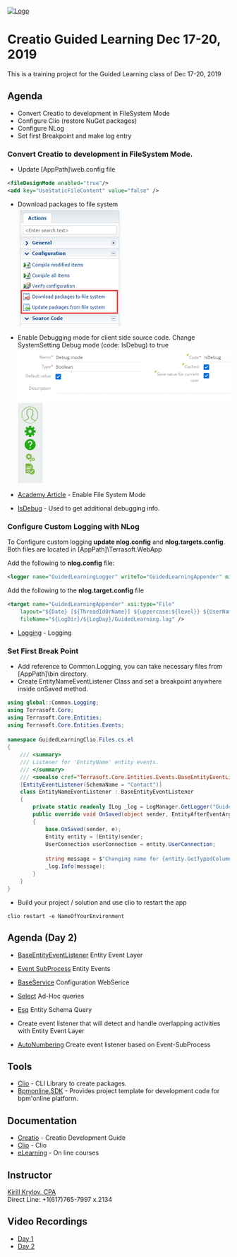 [![Logo](https://www.creatio.com/sites/default/files/2019-10/creatio-main-logo.svg)](https://github.com/sindresorhus/awesome#readme)
# Creatio Guided Learning Dec 17-20, 2019  
This is a training project for the Guided Learning class of Dec 17-20, 2019

## Agenda
- Convert Creatio to development in FileSystem Mode
- Configure Clio (restore NuGet packages)
- Configure NLog
- Set first Breakpoint and make log entry

### Convert Creatio to development in FileSystem Mode. 
- Update [AppPath]\web.config file
```xml
<fileDesignMode enabled="true"/>
<add key="UseStaticFileContent" value="false" />
```
- Download packages to file system <br/>
![Download Packages To FileSystem](Img/confguration_buttons.png)

- Enable Debugging mode for client side source code. Change SystemSetting Debug mode (code: IsDebug) to true<br/>
![EnableDebug](Img/EnableDebug.png)
![IsDebug](Img/IsDebug.png)
- [Academy Article](https://academy.creatio.com/documents/technic-sdk/7-15/introduction-9) - Enable File System Mode
- [IsDebug](https://academy.creatio.com/documents/technic-sdk/7-15/isdebug-mode) - Used to get additional debugging info.

### Configure Custom Logging with NLog
To Configure custom logging **update nlog.config** and **nlog.targets.config**. Both files are located in [AppPath]\Terrasoft.WebApp

Add the following to **nlog.config** file:
```xml
<logger name="GuidedLearningLogger" writeTo="GuidedLearningAppender" minlevel="Info" final="true" />
```

Add the following to the **nlog.target.config** file
```xml
<target name="GuidedLearningAppender" xsi:type="File"
	layout="${Date} [${ThreadIdOrName}] ${uppercase:${level}} ${UserName} ${MethodName} - ${Message}"
	fileName="${LogDir}/${LogDay}/GuidedLearning.log" />
```
- [Logging](https://academy.creatio.com/documents/technic-sdk/7-15/logging-creatio-nlog) - Logging

### Set First Break Point
- Add reference to Common.Logging, you can take necessary files from [AppPath]\bin directory.
- Create EntityNameEventListener Class and set a breakpoint anywhere inside onSaved method.
```C#
using global::Common.Logging;
using Terrasoft.Core;
using Terrasoft.Core.Entities;
using Terrasoft.Core.Entities.Events;

namespace GuidedLearningClio.Files.cs.el
{
    /// <summary>
    /// Listener for 'EntityName' entity events.
    /// </summary>
    /// <seealso cref="Terrasoft.Core.Entities.Events.BaseEntityEventListener" />
    [EntityEventListener(SchemaName = "Contact")]
    class EntityNameEventListener : BaseEntityEventListener
    {
        private static readonly ILog _log = LogManager.GetLogger("GuidedLearningLogger");
        public override void OnSaved(object sender, EntityAfterEventArgs e)
        {
            base.OnSaved(sender, e);
            Entity entity = (Entity)sender;
            UserConnection userConnection = entity.UserConnection;
            
            string message = $"Changing name for {entity.GetTypedColumnValue<string>("Name")}";
            _log.Info(message);
        }
    }
}
```
- Build your project / solution and use clio to restart the app
```text
clio restart -e NameOfYourEnvironment
```
## Agenda (Day 2)
- [BaseEntityEventListener](https://academy.creatio.com/documents/technic-sdk/7-15/entity-event-layer) Entity Event Layer
- [Event SubProcess](https://academy.creatio.com/documents/technic-bpms/7-15/event-sub-process-element) Entity Events
- [BaseService](https://academy.creatio.com/documents/technic-sdk/7-15/creating-configuration-service) Configuration WebSerice
- [Select](https://academy.creatio.com/documents/technic-sdk/7-15/ad-hoc-db-queries) Ad-Hoc queries
- [Esq](https://academy.creatio.com/documents/technic-sdk/7-15/working-database-entity-entity-class) Entity Schema Query 

- Create event listener that will detect and handle overlapping activities with Entity Event Layer
- [AutoNumbering](https://academy.creatio.com/documents/technic-sdk/7-15/how-add-auto-numbering-edit-page-field) Create event listener based on Event-SubProcess




## Tools
- [Clio](https://github.com/Advance-Technologies-Foundation/clio) - CLI Library to create packages.
- [Bpmonline.SDK](https://www.nuget.org/packages/BpmonlineSDK/) - Provides project template for development code for bpm'online platform.

## Documentation
- [Creatio](https://academy.creatio.com/documents/technic-sdk/7-15/creatio-development-guide) - Creatio Development Guide
- [Clio](https://github.com/Advance-Technologies-Foundation/clio/blob/master/README.md) - Clio
- [eLearning](https://academy.creatio.com/training) - On line courses

## Instructor
<a href="mailto:k.krylov@creatio.com?subject=Guided%20Learning%20Dec%2017-20,%202019">Kirill Krylov, CPA</a><br />
Direct Line: +1(617)765-7997 x.2134

## Video Recordings
- [Day 1](https://api.zoom.us/recording/play/glcXJhmUpI0t2sQ-0IHPYWZcra2yXKqnyg6j2etJ5LHL71xpipGmebR-uUKD1nyK)
- [Day 2](https://api.zoom.us/recording/play/acDymnDuEK1NJUtpGS0epO2rpK9aahbNjO_cJc_6ItMtnwUtWm3cFtPkDWb_DMOW)